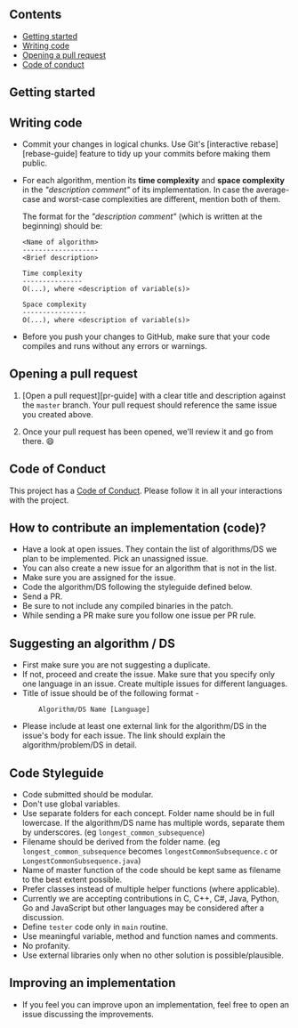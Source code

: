 ## Contents

* [Getting started](#getting-started)
* [Writing code](#writing-code)
* [Opening a pull request](#opening-a-pull-request)
* [Code of conduct](#code-of-conduct)

## Getting started



## Writing code

* Commit your changes in logical chunks. Use Git's [interactive rebase][rebase-guide]
  feature to tidy up your commits before making them public.

* For each algorithm, mention its **time complexity** and **space complexity**
  in the _"description comment"_ of its implementation. In case the average-case
  and worst-case complexities are different, mention both of them.

    The format for the _"description comment"_ (which is written at the beginning) should be:

    ```text
    <Name of algorithm>
    -------------------
    <Brief description>

    Time complexity
    ---------------
    O(...), where <description of variable(s)>

    Space complexity
    ----------------
    O(...), where <description of variable(s)>
    ```

* Before you push your changes to GitHub, make sure that your code compiles and runs without any errors or warnings.


## Opening a pull request

1. [Open a pull request][pr-guide] with a clear title and description against the
   `master` branch. Your pull request should reference the same issue you created 
   above.

1. Once your pull request has been opened, we'll review it and go from there. :smile:

## Code of Conduct

This project has a [Code of Conduct](CODE_OF_CONDUCT.md). Please follow it in all your interactions with the project.

## How to contribute an implementation (code)?

* Have a look at open issues. They contain the list of algorithms/DS we plan to be implemented. Pick an unassigned issue.
* You can also create a new issue for an algorithm that is not in the list.
* Make sure you are assigned for the issue.
* Code the algorithm/DS following the styleguide defined below.
* Send a PR. 
* Be sure to not include any compiled binaries in the patch.
* While sending a PR make sure you follow one issue per PR rule.


<a name="sa"></a>

## Suggesting an algorithm / DS

* First make sure you are not suggesting a duplicate.
* If not, proceed and create the issue. Make sure that you specify only one language in an issue. Create multiple issues for different languages.
* Title of issue should be of the following format -
    ```
        Algorithm/DS Name [Language]
    ```
* Please include at least one external link for the algorithm/DS in the issue's body for each issue. The link should explain the algorithm/problem/DS in detail.


<a name="cs"></a>

## Code Styleguide

* Code submitted should be modular. 
* Don't use global variables.
* Use separate folders for each concept. Folder name should be in full lowercase. If the algorithm/DS name has multiple words, separate them by underscores. (eg `longest_common_subsequence`)
* Filename should be derived from the folder name. (eg `longest_common_subsequence` becomes `longestCommonSubsequence.c` or `LongestCommonSubsequence.java`)
* Name of master function of the code should be kept same as filename to the best extent possible.
* Prefer classes instead of multiple helper functions (where applicable).
* Currently we are accepting contributions in C, C++, C#, Java, Python, Go and JavaScript but other languages may be considered after a discussion.
* Define `tester` code only in `main` routine.
* Use meaningful variable, method and function names and comments.
* No profanity.
* Use external libraries only when no other solution is possible/plausible.


<a name="improving"></a>

## Improving an implementation

* If you feel you can improve upon an implementation, feel free to open an issue discussing the improvements.



